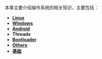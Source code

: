 本章主要介绍操作系统的相关知识，主要包括：
+ **[Linux](https://github.com/lowkeyway/Embedded/tree/master/Software/OS/Linux)**
+ **[Windows](https://github.com/lowkeyway/Embedded/tree/master/Software/OS/Windows)**
+ **[Android](https://github.com/lowkeyway/Embedded/tree/master/Software/OS/Android)**
+ **Threadx**
+ **[Bootloader](https://github.com/lowkeyway/Embedded/tree/master/Software/OS/Bootloader)**
+ **[Others](https://github.com/lowkeyway/Embedded/tree/master/Software/OS/Others)**
+ **[基础](https://github.com/lowkeyway/Embedded/blob/master/Software/OS/%E5%9F%BA%E7%A1%80.md)**
